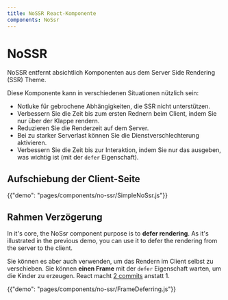 ```yaml
---
title: NoSSR React-Komponente
components: NoSsr
---
```


# NoSSR

<p class="description">NoSSR entfernt absichtlich Komponenten aus dem Server Side Rendering (SSR) Theme.</p>

Diese Komponente kann in verschiedenen Situationen nützlich sein:

- Notluke für gebrochene Abhängigkeiten, die SSR nicht unterstützen.
- Verbessern Sie die Zeit bis zum ersten Rednern beim Client, indem Sie nur über der Klappe rendern.
- Reduzieren Sie die Renderzeit auf dem Server.
- Bei zu starker Serverlast können Sie die Dienstverschlechterung aktivieren.
- Verbessern Sie die Zeit bis zur Interaktion, indem Sie nur das ausgeben, was wichtig ist (mit der `defer` Eigenschaft).

## Aufschiebung der Client-Seite

{{"demo": "pages/components/no-ssr/SimpleNoSsr.js"}}

## Rahmen Verzögerung

In it's core, the NoSsr component purpose is to **defer rendering**. As it's illustrated in the previous demo, you can use it to defer the rendering from the server to the client.

Sie können es aber auch verwenden, um das Rendern im Client selbst zu verschieben. Sie können **einen Frame** mit der `defer` Eigenschaft warten, um die Kinder zu erzeugen. React macht [2 commits](https://reactjs.org/web-app/strict-mode.html#detecting-unexpected-side-effects) anstatt 1.

{{"demo": "pages/components/no-ssr/FrameDeferring.js"}}